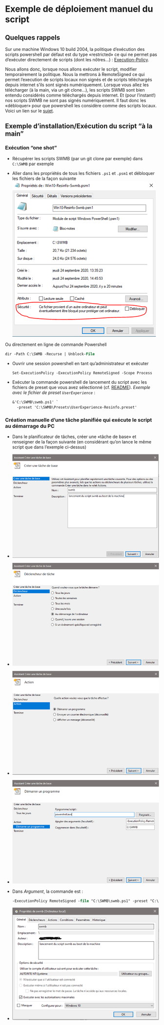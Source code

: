 # Exemple de déploiement manuel du script

## Quelques rappels

Sur une machine Windows 10 build 2004,
la politique d’exécution des scripts powershell par défaut est du type «restricted» ce qui ne permet pas d’exécuter directement de scripts (dont les nôtres...) :
[Execution-Policy](https://docs.microsoft.com/en-us/powershell/module/microsoft.powershell.core/about/about_execution_policies?view=powershell-7).

Nous allons donc, lorsque nous allons exécuter le script, modifier temporairement la politique.
Nous la mettrons à RemoteSigned ce qui permet l’execution de scripts locaux non signés et de scripts téléchargés depuis internet s’ils sont signés numériquement.
Lorsque vous allez les télécharger (à la main, via un git clone...), les scripts SWMB sont bien entendu considérés comme téléchargés depuis internet.
Et (pour l’instant!) nos scripts SWMB ne sont pas signés numériquement.
Il faut donc les «débloquer» pour que powershell les considère comme des scripts locaux.
Voici un lien sur le [sujet](https://social.technet.microsoft.com/Forums/en-US/06d3fe24-9bc7-41a5-b551-57a10e813d07/execution-policy-remotesigned-how-does-powershell-know-if-i-downloaded-the-script?forum=ITCG).

## Exemple d’installation/Exécution du script “à la main”

### Exécution “one shot”

* Récupérer les scripts SWMB (par un git clone par exemple) dans `C:\SWMB` par exemple

* Aller dans les propriétés de tous les fichiers `.ps1` et `.psm1` et débloquer les fichiers de la façon suivante
![débloquer un fichier](img/unblock.png)

Ou directement en ligne de commande Powershell
```ps
dir -Path C:\SWMB -Recurse | Unblock-File
```

* Ouvrir une session powershell en tant qu’administrateur et exécuter
  ```ps
  Set-ExecutionPolicy -ExecutionPolicy RemoteSigned -Scope Process
  ```

* Exécuter la commande powershell de lancement du script avec les fichiers de preset que vous avez sélectionné
  (cf. [README](https://gitlab.in2p3.fr/resinfo-gt/swmb/-/blob/master/README.md)).
  *Exemple avec le fichier de preset `UserExperience`* :
  ```ps
  &'C:\SWMB\swmb.ps1' `
    -preset 'C:\SWMB\Presets\UserExperience-Resinfo.preset'
  ```

### Création manuelle d’une tâche planifiée qui exécute le script au démarrage du PC

* Dans le planificateur de tâches, créer une «tâche de base» et renseigner de la façon suivante (en considérant qu’on lance le même script que dans l’exemple ci-dessus)

* ![tache1](img/task1.png)

* ![tache2](img/task2.png)

* ![tache3](img/task3.png)

* ![tache4](img/task4.png)

* Dans *Argument*, la commande est :
  ```ps
  -ExecutionPolicy RemoteSigned -file "C:\SWMB\swmb.ps1" -preset "C:\SWMB\Presets\UserExperience-Resinfo.preset"
  ```

* ![tache5](img/task5.png)
